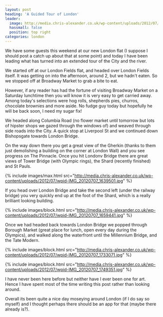 ```yaml
---
layout: post
heading: 'A Guided Tour of London'
leader:
  image: http://media.chris-alexander.co.uk/wp-content/uploads/2012/07/wpid-IMG_20120707_1639361.jpg
  hassmall: false
  position: top right
categories: london
---
```


We have some guests this weekend at our new London flat (I suppose I should post a catch up about that at some point) and today I have been leading what has turned into an extended tour of the City and the river.<br> 

We started off at our London Fields flat, and headed over London Fields itself. It was getting on into the afternoon, around 2, but we hadn't eaten. So we stopped off at Broadway Market to grab a bite to eat. 

However, if any reader has had the fortune of visiting Broadway Market on a Saturday lunchtime then you will know it is very easy to get carried away. Among today's selections were hog rolls, shepherds pies, churros, chocolate brownies and more aside. No fudge guy today but hopefully he will be back soon, I need my sugar fix! 

We headed along Columbia Road (no flower market until tomorrow but lots of hipster shops we gazed through the windows of) and weaved through side roads into the City. A quick stop at Liverpool St and we continued down Bishopsgate towards London Bridge. 

On the way down there you get a great view of the Gherkin (thanks to them just demolishing a building on the corner at London Wall) and you see progress on The Pinnacle. Once you hit Londonv Bridge there are great views of Tower Bridge (with Olympic rings), the Shard (recently finished) and St Pauls.

{% include images/max.html src="http://media.chris-alexander.co.uk/wp-content/uploads/2012/07/wpid-IMG_20120707_1639501.jpg" %}

If you head over London Bridge and take the second left (under the railway bridge) you very quickly end up at the foot of the Shard, which is a really brilliant looking building. 

{% include images/block.html src="http://media.chris-alexander.co.uk/wp-content/uploads/2012/07/wpid-IMG_20120707_1659441.jpg" %}

Once we had headed back towards London Bridge we popped through Borough Market (great place for lunch, open every day during the Olympics), and walked along the waterfront until the Millennium Bridge, and the Tate Modern. 

{% include images/block.html src="http://media.chris-alexander.co.uk/wp-content/uploads/2012/07/wpid-IMG_20120707_1733071.jpg" %}

{% include images/block.html src="http://media.chris-alexander.co.uk/wp-content/uploads/2012/07/wpid-IMG_20120707_1749351.jpg" %}

I have never been here before but neither have I ever been one for art. Hence I have spent most of the time writing this post rather than looking around. 

Overall its been quite a nice day moseying around London (if I do say so myself) and I thought perhaps there should be an app for that (maybe there already is?).
